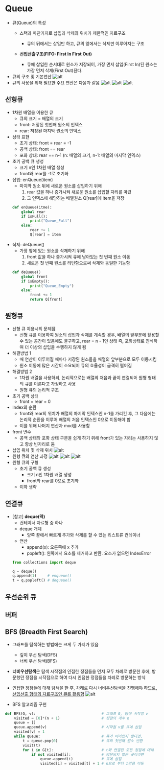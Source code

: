 # Queue
- 큐(Queue)의 특성
    - 스택과 마찬가지로 삽입과 삭제의 위치가 제한적인 자료구조
        - 큐의 뒤에서는 삽입만 하고, 큐의 앞에서는 삭제만 이루어지는 구조

    - **선입선출구조(FIFO: First In First Out)**
        - 큐에 삽입한 순서대로 원소가 저장되어, 가장 먼저 삽입(First In)된 원소는 가장 먼저 삭제(First Out)된다.
- 큐의 구조 및 기본연산
![alt](/queue_1_ref/queue_1_1.png)
- 큐의 사용을 위해 필요한 주요 연산은 다음과 같음
![alt](/queue_1_ref/queue_1_2.png)
![alt](/queue_1_ref/queue_1_3.png)
![alt](/queue_1_ref/queue_1_4.png)
## 선형큐
- 1차원 배열을 이용한 큐
    - 큐의 크기 = 배열의 크기
    - front: 저장된 첫번째 원소의 인덱스
    - rear: 저장된 마지막 원소의 인덱스
- 상태 표현
    - 초기 상태: front = rear = -1
    - 공백 상태: front == rear
    - 포화 상태: rear == n-1 (n: 배열의 크기, n-1: 배열의 마지막 인덱스)
- 초기 공백 큐 생성
    - 크기 n인 1차원 배열 생성
    - front와 rear를 -1로 초기화
- 삽입: enQueue(item)
    - 마지막 원소 뒤에 새로운 원소를 삽입하기 위해
        1) rear 값을 하나 증가시켜 새로운 원소를 삽입할 자리를 마련
        2) 그 인덱스에 해당하는 배열원소 Q[rear]에 item을 저장
    ```python
    def enQueue(itme):
        global rear
        if isFull():
            print("Queue_Full")
        else:
            rear += 1
            Q[rear] = item
    ```
- 삭제: deQueue()
    - 가장 앞에 있는 원소를 삭제하기 위해
        1) front 값을 하나 증가시켜 큐에 남아있는 첫 번째 원소 이동
        2) 새로운 첫 번째 원소를 리턴함으로써 삭제와 동일한 기능함
    ```python
    def deQueue()
        global front
        if isEmpty():
            print("Queue_Empty")
        else:
            front += 1
            return Q[front]
## 원형큐
- 선형 큐 이용시의 문제점
    - 선형 큐를 이용하여 원소의 삽입과 삭제를 계속할 경우, 배열의 앞부분에 활용할 수 있는 공간이 있음에도 불구하고, rear = n - 1인 상태 즉, 포화상태로 인식하여 더 이상의 삽입을 수행하지 않게 됨
- 해결방법 1
    - 매 연산이 이루어질 때마다 저장된 원소들을 배열의 앞부분으로 모두 이동시킴
    - 원소 이동에 많은 시간이 소요되어 큐의 효율성이 급격히 떨어짐
- 해결방법 2
    - 1차원 배열을 사용하되, 논리적으로는 배열의 처음과 끝이 연결되어 원형 형태의 큐를 이룬다고 가정하고 사용
    - 원형 큐의 논리적 구조
- 초기 공백 상태
    - front = rear = 0
- Index의 순환
    - front와 rear의 위치가 배열의 마지막 인덱스인 n-1를 가리킨 후, 그 다음에는 논리적 순환을 이루어 배열의 처음 인덱스인 0으로 이동해야 함
    - 이를 위해 나머지 연산자 mod를 사용함
- front 변수
    - 공백 상태와 포화 상태 구분을 쉽게 하기 위해 front가 있는 자리는 사용하지 않고 항상 빈자리로 둠
- 삽입 위치 및 삭제 위치
![alt](/queue_1_ref/queue_1_5.png)
- 원형 큐의 연산 과정
![alt](/queue_1_ref/queue_1_6.png)
![alt](/queue_1_ref/queue_1_7.png)
![alt](/queue_1_ref/queue_1_8.png)
- 원형 큐의 구형
    - 초기 공백 큐 생성
        - 크기 n인 1차원 배열 생성
        - front와 rear를 0으로 초기화
    - 이하 생략
## 연결큐
- [참고] **deque(덱)**
    - 컨테이너 자료형 중 하나
    - deque 개체
        - 양쪽 끝에서 빠르게 추가와 삭제를 할 수 있는 리스트류 컨테이너
    - 연산
        - append(x): 오른쪽에 x 추가
        - popleft(): 왼쪽에서 요소를 제거하고 반환. 요소가 없으면 IndexError
    ```python
    from collections import deque

    q = deque()
    q.append(1)     # enqueue()
    t = q.popleft() # dequeue()
    ```
## 우선순위 큐

## 버퍼

## BFS (Breadth First Search)
- 그래프를 탐색하는 방법에는 크게 두 가지가 있음
    - 깊이 우선 탐색(DFS)
    - 너비 우선 탐색(BFS)

- **너비우선탐색**은 탐색 시작점의 인접한 정점들을 먼저 모두 차례로 방문한 후에, 방문했던 정점을 시작점으로 하여 다시 인접한 정점들을 차례로 방문하는 방식
- 인접한 정점들에 대해 탐색을 한 후, 차례로 다시 너비우선탐색을 진행해야 하므로, <U>선입선출 형태의 자료구조인 큐를 활용함</U>
![alt](/queue_1_ref/queue_1_9.png)
- BFS 알고리즘 구현
```python
def BFS(G, v):                              # 그래프 G, 탐색 시작점 v
    visited = [0]*(n + 1)                   # 정점의 개수 n
    queue = []                      
    queue.append(v)                         # 시작점 v를 큐에 삽입
    visited[v] = 1
    while queue:                            # 큐가 비어있지 않다면,
        t = queue.pop(0)                    # 큐의 첫번째 원소 반환
        visit(t)                    
        for i in G[t]:                      # t와 연결된 모든 정점에 대해
            if not visited[i]:              # 방문되지 않은 곳이라면
                queue.append(i)             # 큐에 삽입
                visited[i] = visited[t] + 1 # n으로 부터 1만큼 이동
```